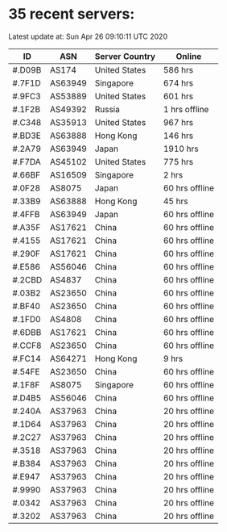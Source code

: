 # 35 recent servers:

Latest update at: Sun Apr 26 09:10:11 UTC 2020

| ID | ASN | Server Country | Online |
| -- | --- | -------------- | ------ |
| #.D09B | AS174 | United States | 586 hrs |
| #.7F1D | AS63949 | Singapore | 674 hrs |
| #.9FC3 | AS53889 | United States | 601 hrs |
| #.1F2B | AS49392 | Russia | 1 hrs offline |
| #.C348 | AS35913 | United States | 967 hrs |
| #.BD3E | AS63888 | Hong Kong | 146 hrs |
| #.2A79 | AS63949 | Japan | 1910 hrs |
| #.F7DA | AS45102 | United States | 775 hrs |
| #.66BF | AS16509 | Singapore | 2 hrs |
| #.0F28 | AS8075 | Japan | 60 hrs offline |
| #.33B9 | AS63888 | Hong Kong | 45 hrs |
| #.4FFB | AS63949 | Japan | 60 hrs offline |
| #.A35F | AS17621 | China | 60 hrs offline |
| #.4155 | AS17621 | China | 60 hrs offline |
| #.290F | AS17621 | China | 60 hrs offline |
| #.E586 | AS56046 | China | 60 hrs offline |
| #.2CBD | AS4837 | China | 60 hrs offline |
| #.03B2 | AS23650 | China | 60 hrs offline |
| #.BF40 | AS23650 | China | 60 hrs offline |
| #.1FD0 | AS4808 | China | 60 hrs offline |
| #.6DBB | AS17621 | China | 60 hrs offline |
| #.CCF8 | AS23650 | China | 60 hrs offline |
| #.FC14 | AS64271 | Hong Kong | 9 hrs |
| #.54FE | AS23650 | China | 60 hrs offline |
| #.1F8F | AS8075 | Singapore | 60 hrs offline |
| #.D4B5 | AS56046 | China | 60 hrs offline |
| #.240A | AS37963 | China | 20 hrs offline |
| #.1D64 | AS37963 | China | 20 hrs offline |
| #.2C27 | AS37963 | China | 20 hrs offline |
| #.3518 | AS37963 | China | 20 hrs offline |
| #.B384 | AS37963 | China | 20 hrs offline |
| #.E947 | AS37963 | China | 20 hrs offline |
| #.9990 | AS37963 | China | 20 hrs offline |
| #.0342 | AS37963 | China | 20 hrs offline |
| #.3202 | AS37963 | China | 20 hrs offline |

